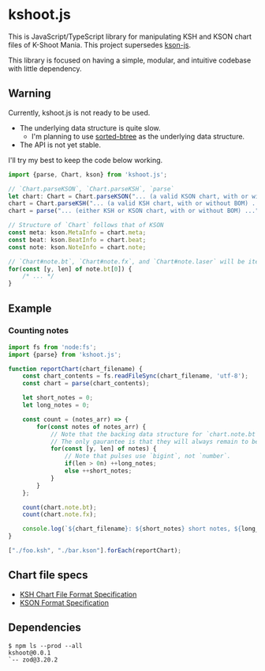 # kshoot.js

This is JavaScript/TypeScript library for manipulating KSH and KSON chart files of K-Shoot Mania. This project supersedes [kson-js](https://github.com/123jimin/kson-js).

This library is focused on having a simple, modular, and intuitive codebase with little dependency.

## Warning

Currently, kshoot.js is not ready to be used.

- The underlying data structure is quite slow.
    - I'm planning to use [sorted-btree](https://github.com/qwertie/btree-typescript) as the underlying data structure.
- The API is not yet stable.

I'll try my best to keep the code below working.

```ts
import {parse, Chart, kson} from 'kshoot.js';

// `Chart.parseKSON`, `Chart.parseKSH`, `parse`
let chart: Chart = Chart.parseKSON("... (a valid KSON chart, with or without BOM) ...");
chart = Chart.parseKSH("... (a valid KSH chart, with or without BOM) ...");
chart = parse("... (either KSH or KSON chart, with or without BOM) ...");

// Structure of `Chart` follows that of KSON
const meta: kson.MetaInfo = chart.meta;
const beat: kson.BeatInfo = chart.beat;
const note: kson.NoteInfo = chart.note;

// `Chart#note.bt`, `Chart#note.fx`, and `Chart#note.laser` will be iterable
for(const [y, len] of note.bt[0]) {
    /* ... */
}

```

## Example

### Counting notes

```js
import fs from 'node:fs';
import {parse} from 'kshoot.js';

function reportChart(chart_filename) {
    const chart_contents = fs.readFileSync(chart_filename, 'utf-8');
    const chart = parse(chart_contents);

    let short_notes = 0;
    let long_notes = 0;

    const count = (notes_arr) => {
        for(const notes of notes_arr) {
            // Note that the backing data structure for `chart.note.bt` and `chart.note.fx` may change in future.
            // The only gaurantee is that they will always remain to be iterable.
            for(const [y, len] of notes) {
                // Note that pulses use `bigint`, not `number`.
                if(len > 0n) ++long_notes;
                else ++short_notes;
            }
        }
    };

    count(chart.note.bt);
    count(chart.note.fx);

    console.log(`${chart_filename}: ${short_notes} short notes, ${long_notes} long notes`);
}

["./foo.ksh", "./bar.kson"].forEach(reportChart);
```

## Chart file specs

- [KSH Chart File Format Specification](https://github.com/m4saka/ksm-chart-format-spec/blob/master/ksh_format.md)
- [KSON Format Specification](https://github.com/m4saka/ksm-chart-format-spec/blob/master/kson_format.md)

## Dependencies

```text
$ npm ls --prod --all
kshoot@0.0.1
`-- zod@3.20.2
```
